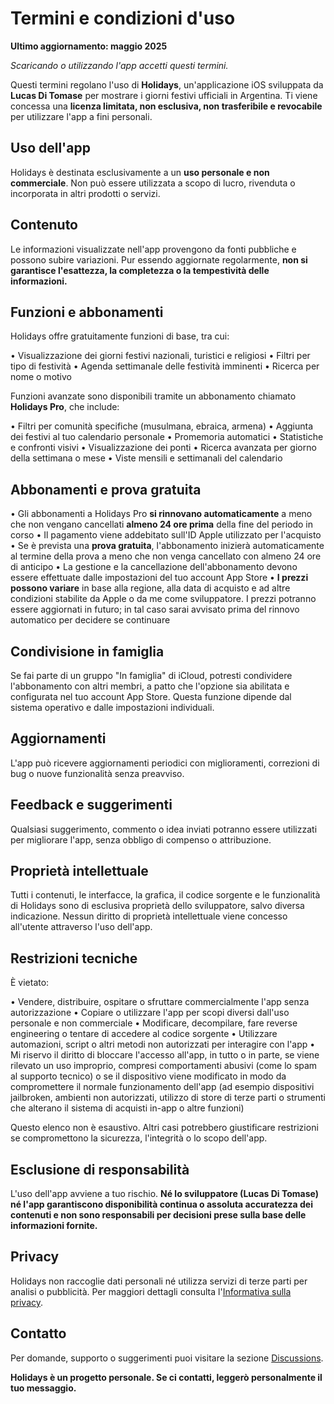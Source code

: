 # Termini e condizioni d'uso

**Ultimo aggiornamento: maggio 2025**

*Scaricando o utilizzando l'app accetti questi termini.*

Questi termini regolano l'uso di **Holidays**, un'applicazione iOS sviluppata da **Lucas Di Tomase** per mostrare i giorni festivi ufficiali in Argentina. Ti viene concessa una **licenza limitata, non esclusiva, non trasferibile e revocabile** per utilizzare l'app a fini personali.

## Uso dell'app

Holidays è destinata esclusivamente a un **uso personale e non commerciale**. Non può essere utilizzata a scopo di lucro, rivenduta o incorporata in altri prodotti o servizi.

## Contenuto

Le informazioni visualizzate nell'app provengono da fonti pubbliche e possono subire variazioni. Pur essendo aggiornate regolarmente, **non si garantisce l'esattezza, la completezza o la tempestività delle informazioni.**

## Funzioni e abbonamenti

Holidays offre gratuitamente funzioni di base, tra cui:

• Visualizzazione dei giorni festivi nazionali, turistici e religiosi
• Filtri per tipo di festività
• Agenda settimanale delle festività imminenti
• Ricerca per nome o motivo

Funzioni avanzate sono disponibili tramite un abbonamento chiamato **Holidays Pro**, che include:

• Filtri per comunità specifiche (musulmana, ebraica, armena)
• Aggiunta dei festivi al tuo calendario personale
• Promemoria automatici
• Statistiche e confronti visivi
• Visualizzazione dei ponti
• Ricerca avanzata per giorno della settimana o mese
• Viste mensili e settimanali del calendario

## Abbonamenti e prova gratuita

• Gli abbonamenti a Holidays Pro **si rinnovano automaticamente** a meno che non vengano cancellati **almeno 24 ore prima** della fine del periodo in corso
• Il pagamento viene addebitato sull'ID Apple utilizzato per l'acquisto
• Se è prevista una **prova gratuita**, l'abbonamento inizierà automaticamente al termine della prova a meno che non venga cancellato con almeno 24 ore di anticipo
• La gestione e la cancellazione dell'abbonamento devono essere effettuate dalle impostazioni del tuo account App Store
• **I prezzi possono variare** in base alla regione, alla data di acquisto e ad altre condizioni stabilite da Apple o da me come sviluppatore. I prezzi potranno essere aggiornati in futuro; in tal caso sarai avvisato prima del rinnovo automatico per decidere se continuare

## Condivisione in famiglia

Se fai parte di un gruppo "In famiglia" di iCloud, potresti condividere l'abbonamento con altri membri, a patto che l'opzione sia abilitata e configurata nel tuo account App Store. Questa funzione dipende dal sistema operativo e dalle impostazioni individuali.

## Aggiornamenti

L'app può ricevere aggiornamenti periodici con miglioramenti, correzioni di bug o nuove funzionalità senza preavviso.

## Feedback e suggerimenti

Qualsiasi suggerimento, commento o idea inviati potranno essere utilizzati per migliorare l'app, senza obbligo di compenso o attribuzione.

## Proprietà intellettuale

Tutti i contenuti, le interfacce, la grafica, il codice sorgente e le funzionalità di Holidays sono di esclusiva proprietà dello sviluppatore, salvo diversa indicazione. Nessun diritto di proprietà intellettuale viene concesso all'utente attraverso l'uso dell'app.

## Restrizioni tecniche

È vietato:

• Vendere, distribuire, ospitare o sfruttare commercialmente l'app senza autorizzazione
• Copiare o utilizzare l'app per scopi diversi dall'uso personale e non commerciale
• Modificare, decompilare, fare reverse engineering o tentare di accedere al codice sorgente
• Utilizzare automazioni, script o altri metodi non autorizzati per interagire con l'app
• Mi riservo il diritto di bloccare l'accesso all'app, in tutto o in parte, se viene rilevato un uso improprio, compresi comportamenti abusivi (come lo spam al supporto tecnico) o se il dispositivo viene modificato in modo da compromettere il normale funzionamento dell'app (ad esempio dispositivi jailbroken, ambienti non autorizzati, utilizzo di store di terze parti o strumenti che alterano il sistema di acquisti in-app o altre funzioni)

Questo elenco non è esaustivo. Altri casi potrebbero giustificare restrizioni se compromettono la sicurezza, l'integrità o lo scopo dell'app.

## Esclusione di responsabilità

L'uso dell'app avviene a tuo rischio. **Né lo sviluppatore (Lucas Di Tomase) né l'app garantiscono disponibilità continua o assoluta accuratezza dei contenuti e non sono responsabili per decisioni prese sulla base delle informazioni fornite.**

## Privacy

Holidays non raccoglie dati personali né utilizza servizi di terze parti per analisi o pubblicità. Per maggiori dettagli consulta l'[Informativa sulla privacy](https://lucasditomase.github.io/feriados/it/informativa-sulla-privacy).

## Contatto

Per domande, supporto o suggerimenti puoi visitare la sezione [Discussions](https://github.com/lucasditomase/feriados/discussions).

**Holidays è un progetto personale. Se ci contatti, leggerò personalmente il tuo messaggio.**
